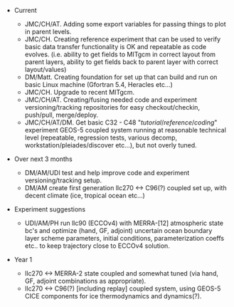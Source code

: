 * Current
  - JMC/CH/AT. Adding some export variables for passing things to plot in parent levels.
  - JMC/CH. Creating reference experiment that can be used to verify basic data transfer functionality
     is OK and repeatable as code evolves. (i.e. ability to get fields to MITgcm in correct layout from parent layers, 
     ability to get fields back to parent layer with correct layout/values)
  - DM/Matt. Creating foundation for set up that can build and run on basic Linux machine (Gfortran 5.4, Heracles etc...)
  - JMC/CH. Upgrade to recent MITgcm.
  - JMC/CH/AT. Creating/fusing needed code and experiment versioning/tracking repositories for easy checkout/checkin, push/pull, merge/deploy.
  - JMC/CH/AT/DM. Get basic C32 - C48 "*tutorial*/*reference*/*coding*" experiment GEOS-5 coupled system running at reasonable 
     technical level (repeatable, regression tests, various decomp, workstation/pleiades/discover etc...), but not overly tuned.


* Over next 3 months
   - DM/AM/UDI test and help improve code and experiment versioning/tracking setup.
   - DM/AM create first generation llc270 <-> C96(?) coupled set up, with decent climate (ice, tropical ocean etc...)


* Experiment suggestions
  - UDI/AM/PH run llc90 (ECCOv4) with MERRA-[12] atmospheric state bc's and optimize (hand, GF, adjoint)
     uncertain ocean boundary layer scheme parameters, initial conditions, parameterization coeffs
     etc.. to keep trajectory close to ECCOv4 solution. 


* Year 1
  - llc270 <-> MERRA-2 state coupled and somewhat tuned (via hand, GF, adjoint combinations as appropriate).
  - llc270 <-> C96(?) [including replay] coupled system, using GEOS-5 CICE components for ice thermodynamics and
      dynamics(?). 
